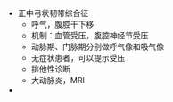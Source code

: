 - 正中弓状韧带综合征
	- 呼气，腹腔干下移
	- 机制：血管受压，腹腔神经节受压
	- 动脉期、门脉期分别做呼气像和吸气像
	- 无症状患者，可以提示受压
	- 排他性诊断
	- 大动脉炎，MRI
-